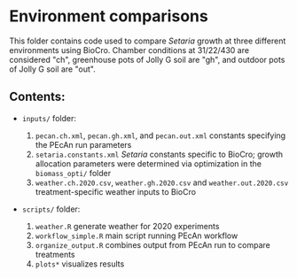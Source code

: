# Environment comparisons

This folder contains code used to compare *Setaria* growth at three different environments using BioCro. Chamber conditions at 31/22/430 are considered "ch", greenhouse pots of Jolly G soil are "gh", and outdoor pots of Jolly G soil are "out".


## Contents:

* `inputs/` folder:
  1. `pecan.ch.xml`, `pecan.gh.xml`, and `pecan.out.xml` constants specifying the PEcAn run parameters
  2. `setaria.constants.xml` *Setaria* constants specific to BioCro; growth allocation parameters were determined via optimization in the `biomass_opti/` folder
  3. `weather.ch.2020.csv`, `weather.gh.2020.csv` and `weather.out.2020.csv` treatment-specific weather inputs to BioCro

* `scripts/` folder:
  1. `weather.R` generate weather for 2020 experiments
  2. `workflow_simple.R` main script running PEcAn workflow
  3. `organize_output.R` combines output from PEcAn run to compare treatments
  4. `plots*` visualizes results